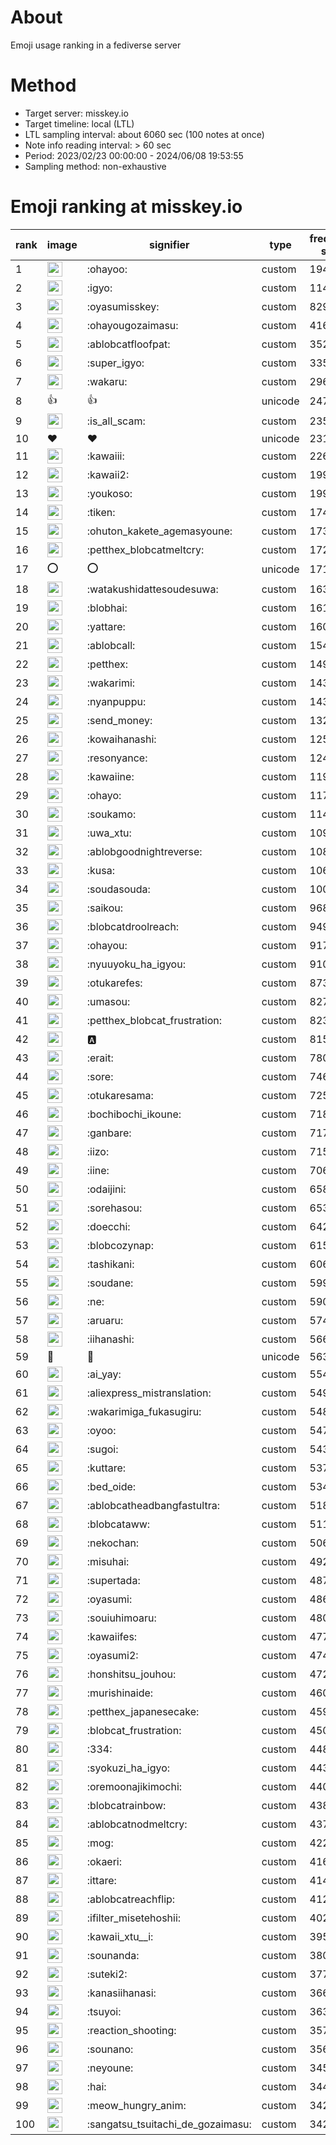 # About
Emoji usage ranking in a fediverse server

# Method
- Target server: misskey.io
- Target timeline: local (LTL)
- LTL sampling interval: about 6060 sec (100 notes at once)
- Note info reading interval: > 60 sec
- Period: 2023/02/23 00:00:00 - 2024/06/08 19:53:55 
- Sampling method: non-exhaustive

# Emoji ranking at misskey.io

|rank|image|signifier|type|frequency score|
|----|----|----|----|----|
|1|<img height="24" src="https://misskey.io/emoji/ohayoo.webp">|:ohayoo:|custom|194435|
|2|<img height="24" src="https://misskey.io/emoji/igyo.webp">|:igyo:|custom|114882|
|3|<img height="24" src="https://misskey.io/emoji/oyasumisskey.webp">|:oyasumisskey:|custom|82992|
|4|<img height="24" src="https://misskey.io/emoji/ohayougozaimasu.webp">|:ohayougozaimasu:|custom|41645|
|5|<img height="24" src="https://misskey.io/emoji/ablobcatfloofpat.webp">|:ablobcatfloofpat:|custom|35283|
|6|<img height="24" src="https://misskey.io/emoji/super_igyo.webp">|:super_igyo:|custom|33593|
|7|<img height="24" src="https://misskey.io/emoji/wakaru.webp">|:wakaru:|custom|29621|
|8|👍|👍|unicode|24773|
|9|<img height="24" src="https://misskey.io/emoji/is_all_scam.webp">|:is_all_scam:|custom|23543|
|10|❤|❤|unicode|23182|
|11|<img height="24" src="https://misskey.io/emoji/kawaiii.webp">|:kawaiii:|custom|22600|
|12|<img height="24" src="https://misskey.io/emoji/kawaii2.webp">|:kawaii2:|custom|19991|
|13|<img height="24" src="https://misskey.io/emoji/youkoso.webp">|:youkoso:|custom|19926|
|14|<img height="24" src="https://misskey.io/emoji/tiken.webp">|:tiken:|custom|17491|
|15|<img height="24" src="https://misskey.io/emoji/ohuton_kakete_agemasyoune.webp">|:ohuton_kakete_agemasyoune:|custom|17387|
|16|<img height="24" src="https://misskey.io/emoji/petthex_blobcatmeltcry.webp">|:petthex_blobcatmeltcry:|custom|17245|
|17|⭕|⭕|unicode|17186|
|18|<img height="24" src="https://misskey.io/emoji/watakushidattesoudesuwa.webp">|:watakushidattesoudesuwa:|custom|16332|
|19|<img height="24" src="https://misskey.io/emoji/blobhai.webp">|:blobhai:|custom|16178|
|20|<img height="24" src="https://misskey.io/emoji/yattare.webp">|:yattare:|custom|16041|
|21|<img height="24" src="https://misskey.io/emoji/ablobcall.webp">|:ablobcall:|custom|15488|
|22|<img height="24" src="https://misskey.io/emoji/petthex.webp">|:petthex:|custom|14902|
|23|<img height="24" src="https://misskey.io/emoji/wakarimi.webp">|:wakarimi:|custom|14387|
|24|<img height="24" src="https://misskey.io/emoji/nyanpuppu.webp">|:nyanpuppu:|custom|14372|
|25|<img height="24" src="https://misskey.io/emoji/send_money.webp">|:send_money:|custom|13290|
|26|<img height="24" src="https://misskey.io/emoji/kowaihanashi.webp">|:kowaihanashi:|custom|12566|
|27|<img height="24" src="https://misskey.io/emoji/resonyance.webp">|:resonyance:|custom|12491|
|28|<img height="24" src="https://misskey.io/emoji/kawaiine.webp">|:kawaiine:|custom|11988|
|29|<img height="24" src="https://misskey.io/emoji/ohayo.webp">|:ohayo:|custom|11767|
|30|<img height="24" src="https://misskey.io/emoji/soukamo.webp">|:soukamo:|custom|11402|
|31|<img height="24" src="https://misskey.io/emoji/uwa_xtu.webp">|:uwa_xtu:|custom|10931|
|32|<img height="24" src="https://misskey.io/emoji/ablobgoodnightreverse.webp">|:ablobgoodnightreverse:|custom|10897|
|33|<img height="24" src="https://misskey.io/emoji/kusa.webp">|:kusa:|custom|10612|
|34|<img height="24" src="https://misskey.io/emoji/soudasouda.webp">|:soudasouda:|custom|10027|
|35|<img height="24" src="https://misskey.io/emoji/saikou.webp">|:saikou:|custom|9684|
|36|<img height="24" src="https://misskey.io/emoji/blobcatdroolreach.webp">|:blobcatdroolreach:|custom|9491|
|37|<img height="24" src="https://misskey.io/emoji/ohayou.webp">|:ohayou:|custom|9178|
|38|<img height="24" src="https://misskey.io/emoji/nyuuyoku_ha_igyou.webp">|:nyuuyoku_ha_igyou:|custom|9105|
|39|<img height="24" src="https://misskey.io/emoji/otukarefes.webp">|:otukarefes:|custom|8733|
|40|<img height="24" src="https://misskey.io/emoji/umasou.webp">|:umasou:|custom|8277|
|41|<img height="24" src="https://misskey.io/emoji/petthex_blobcat_frustration.webp">|:petthex_blobcat_frustration:|custom|8232|
|42|<img height="24" src="https://misskey.io/emoji/a.webp">|:a:|custom|8155|
|43|<img height="24" src="https://misskey.io/emoji/erait.webp">|:erait:|custom|7800|
|44|<img height="24" src="https://misskey.io/emoji/sore.webp">|:sore:|custom|7469|
|45|<img height="24" src="https://misskey.io/emoji/otukaresama.webp">|:otukaresama:|custom|7257|
|46|<img height="24" src="https://misskey.io/emoji/bochibochi_ikoune.webp">|:bochibochi_ikoune:|custom|7183|
|47|<img height="24" src="https://misskey.io/emoji/ganbare.webp">|:ganbare:|custom|7179|
|48|<img height="24" src="https://misskey.io/emoji/iizo.webp">|:iizo:|custom|7155|
|49|<img height="24" src="https://misskey.io/emoji/iine.webp">|:iine:|custom|7066|
|50|<img height="24" src="https://misskey.io/emoji/odaijini.webp">|:odaijini:|custom|6588|
|51|<img height="24" src="https://misskey.io/emoji/sorehasou.webp">|:sorehasou:|custom|6539|
|52|<img height="24" src="https://misskey.io/emoji/doecchi.webp">|:doecchi:|custom|6422|
|53|<img height="24" src="https://misskey.io/emoji/blobcozynap.webp">|:blobcozynap:|custom|6159|
|54|<img height="24" src="https://misskey.io/emoji/tashikani.webp">|:tashikani:|custom|6066|
|55|<img height="24" src="https://misskey.io/emoji/soudane.webp">|:soudane:|custom|5991|
|56|<img height="24" src="https://misskey.io/emoji/ne.webp">|:ne:|custom|5905|
|57|<img height="24" src="https://misskey.io/emoji/aruaru.webp">|:aruaru:|custom|5745|
|58|<img height="24" src="https://misskey.io/emoji/iihanashi.webp">|:iihanashi:|custom|5668|
|59|🎉|🎉|unicode|5637|
|60|<img height="24" src="https://misskey.io/emoji/ai_yay.webp">|:ai_yay:|custom|5548|
|61|<img height="24" src="https://misskey.io/emoji/aliexpress_mistranslation.webp">|:aliexpress_mistranslation:|custom|5491|
|62|<img height="24" src="https://misskey.io/emoji/wakarimiga_fukasugiru.webp">|:wakarimiga_fukasugiru:|custom|5483|
|63|<img height="24" src="https://misskey.io/emoji/oyoo.webp">|:oyoo:|custom|5473|
|64|<img height="24" src="https://misskey.io/emoji/sugoi.webp">|:sugoi:|custom|5435|
|65|<img height="24" src="https://misskey.io/emoji/kuttare.webp">|:kuttare:|custom|5371|
|66|<img height="24" src="https://misskey.io/emoji/bed_oide.webp">|:bed_oide:|custom|5345|
|67|<img height="24" src="https://misskey.io/emoji/ablobcatheadbangfastultra.webp">|:ablobcatheadbangfastultra:|custom|5184|
|68|<img height="24" src="https://misskey.io/emoji/blobcataww.webp">|:blobcataww:|custom|5117|
|69|<img height="24" src="https://misskey.io/emoji/nekochan.webp">|:nekochan:|custom|5064|
|70|<img height="24" src="https://misskey.io/emoji/misuhai.webp">|:misuhai:|custom|4927|
|71|<img height="24" src="https://misskey.io/emoji/supertada.webp">|:supertada:|custom|4872|
|72|<img height="24" src="https://misskey.io/emoji/oyasumi.webp">|:oyasumi:|custom|4863|
|73|<img height="24" src="https://misskey.io/emoji/souiuhimoaru.webp">|:souiuhimoaru:|custom|4807|
|74|<img height="24" src="https://misskey.io/emoji/kawaiifes.webp">|:kawaiifes:|custom|4776|
|75|<img height="24" src="https://misskey.io/emoji/oyasumi2.webp">|:oyasumi2:|custom|4741|
|76|<img height="24" src="https://misskey.io/emoji/honshitsu_jouhou.webp">|:honshitsu_jouhou:|custom|4721|
|77|<img height="24" src="https://misskey.io/emoji/murishinaide.webp">|:murishinaide:|custom|4603|
|78|<img height="24" src="https://misskey.io/emoji/petthex_japanesecake.webp">|:petthex_japanesecake:|custom|4594|
|79|<img height="24" src="https://misskey.io/emoji/blobcat_frustration.webp">|:blobcat_frustration:|custom|4508|
|80|<img height="24" src="https://misskey.io/emoji/334.webp">|:334:|custom|4480|
|81|<img height="24" src="https://misskey.io/emoji/syokuzi_ha_igyo.webp">|:syokuzi_ha_igyo:|custom|4431|
|82|<img height="24" src="https://misskey.io/emoji/oremoonajikimochi.webp">|:oremoonajikimochi:|custom|4402|
|83|<img height="24" src="https://misskey.io/emoji/blobcatrainbow.webp">|:blobcatrainbow:|custom|4387|
|84|<img height="24" src="https://misskey.io/emoji/ablobcatnodmeltcry.webp">|:ablobcatnodmeltcry:|custom|4379|
|85|<img height="24" src="https://misskey.io/emoji/mog.webp">|:mog:|custom|4229|
|86|<img height="24" src="https://misskey.io/emoji/okaeri.webp">|:okaeri:|custom|4167|
|87|<img height="24" src="https://misskey.io/emoji/ittare.webp">|:ittare:|custom|4147|
|88|<img height="24" src="https://misskey.io/emoji/ablobcatreachflip.webp">|:ablobcatreachflip:|custom|4124|
|89|<img height="24" src="https://misskey.io/emoji/ifilter_misetehoshii.webp">|:ifilter_misetehoshii:|custom|4028|
|90|<img height="24" src="https://misskey.io/emoji/kawaii_xtu__i.webp">|:kawaii_xtu__i:|custom|3954|
|91|<img height="24" src="https://misskey.io/emoji/sounanda.webp">|:sounanda:|custom|3807|
|92|<img height="24" src="https://misskey.io/emoji/suteki2.webp">|:suteki2:|custom|3777|
|93|<img height="24" src="https://misskey.io/emoji/kanasiihanasi.webp">|:kanasiihanasi:|custom|3667|
|94|<img height="24" src="https://misskey.io/emoji/tsuyoi.webp">|:tsuyoi:|custom|3639|
|95|<img height="24" src="https://misskey.io/emoji/reaction_shooting.webp">|:reaction_shooting:|custom|3575|
|96|<img height="24" src="https://misskey.io/emoji/sounano.webp">|:sounano:|custom|3562|
|97|<img height="24" src="https://misskey.io/emoji/neyoune.webp">|:neyoune:|custom|3450|
|98|<img height="24" src="https://misskey.io/emoji/hai.webp">|:hai:|custom|3445|
|99|<img height="24" src="https://misskey.io/emoji/meow_hungry_anim.webp">|:meow_hungry_anim:|custom|3428|
|100|<img height="24" src="https://misskey.io/emoji/sangatsu_tsuitachi_de_gozaimasu.webp">|:sangatsu_tsuitachi_de_gozaimasu:|custom|3427|
